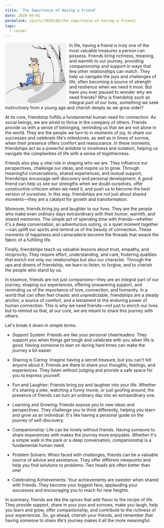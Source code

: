 ```yaml
---
title: 'The Importance of Having a Friend'
date: 2020-08-01
permalink: /posts/2020/08/the-importance-of-having-a-friend/
tags:
  - career
---
```


<img width="200" alt="dog puppy friend" src="/images/posts/the-importance-of-having-a-friend.png" style="float: left; margin-right: 10px;" /> In life, having a friend is truly one of the most valuable treasures a person can possess. Friends bring richness, meaning, and warmth to our journey, providing companionship and support in ways that few other relationships can match. They help us navigate the joys and challenges of life, often becoming a source of strength and resilience when we need it most. But have you ever paused to wonder why we need friends? Why is friendship such an integral part of our lives, something we seek instinctively from a young age and cherish deeply as we grow older?

At its core, friendship fulfills a fundamental human need for connection. As social beings, we are wired to thrive in the company of others. Friends provide us with a sense of belonging, reminding us that we are not alone in the world. They are the people we turn to in moments of joy, to share our successes and celebrate life's milestones, as well as in times of sorrow, when their presence offers comfort and reassurance. In these moments, friendships act as a powerful antidote to loneliness and isolation, helping us navigate the complexities of life with a sense of togetherness.

Friends also play a vital role in shaping who we are. They influence our perspectives, challenge our ideas, and inspire us to grow. Through meaningful conversations, shared experiences, and mutual support, friendships encourage self-discovery and personal development. A good friend can help us see our strengths when we doubt ourselves, offer constructive criticism when we need it, and push us to become the best version of ourselves. In this way, friendships are not just about shared moments—they are a catalyst for growth and transformation.

Moreover, friends bring joy and laughter to our lives. They are the people who make even ordinary days extraordinary with their humor, warmth, and shared memories. The simple act of spending time with friends—whether it's a deep conversation, an adventurous outing, or a quiet moment together—can uplift our spirits and remind us of the beauty of connection. These moments of happiness and camaraderie become the threads that weave the fabric of a fulfilling life.

Finally, friendships teach us valuable lessons about trust, empathy, and reciprocity. They require effort, understanding, and care, fostering qualities that enrich not only our relationships but also our character. Through the ups and downs of friendship, we learn to listen, to forgive, and to cherish the people who stand by us.

In essence, friends are not just companions—they are an integral part of our journey, shaping our experiences, offering unwavering support, and reminding us of the importance of love, connection, and humanity. In a world that can often feel chaotic and unpredictable, friendships are a steady anchor, a source of comfort, and a testament to the enduring power of human connection. This is why we need friends—not just to enrich our lives but to remind us that, at our core, we are meant to share this journey with others.

Let's break it down in simple terms.

* Support System:
Friends are like your personal cheerleaders. They support you when things get tough and celebrate with you when life is good. Having someone to lean on during hard times can make the journey a bit easier.

* Sharing is Caring:
Imagine having a secret treasure, but you can't tell anyone about it. Friends are there to share your thoughts, feelings, and experiences. They listen without judging and provide a safe space for you to express yourself.

* Fun and Laughter:
Friends bring joy and laughter into your life. Whether it's sharing a joke, watching a funny movie, or just goofing around, the presence of friends can turn an ordinary day into an extraordinary one.

* Learning and Growing:
Friends expose you to new ideas and perspectives. They challenge you to think differently, helping you learn and grow as an individual. It's like having a personal guide on the journey of self-discovery.

* Companionship:
Life can be lonely without friends. Having someone to share experiences with makes the journey more enjoyable. Whether it's a simple walk in the park or a deep conversation, companionship is a fundamental human need.

* Problem Solvers:
When faced with challenges, friends can be a valuable source of advice and assistance. They offer different viewpoints and help you find solutions to problems. Two heads are often better than one!

* Celebrating Achievements:
Your achievements are sweeter when shared with friends. They become your biggest fans, applauding your successes and encouraging you to reach for new heights.

In summary, friends are like the spices that add flavor to the recipe of life. They provide support, share in your joys and sorrows, make you laugh, help you learn and grow, offer companionship, and contribute to the richness of your experiences. So, go ahead, cherish your friends, and remember that having someone to share life's journey makes it all the more meaningful.
